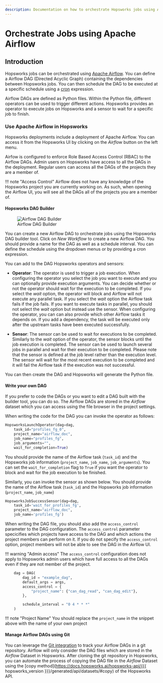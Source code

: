 ```yaml
---
description: Documentation on how to orchestrate Hopsworks jobs using Apache Airflow
--- 
```


# Orchestrate Jobs using Apache Airflow

## Introduction 

Hopsworks jobs can be orchestrated using [Apache Airflow](https://airflow.apache.org/). You can define a Airflow DAG (Directed Acyclic Graph) containing the dependencies between Hopsworks jobs. 
You can then schedule the DAG to be executed at a specific schedule using a [cron](https://en.wikipedia.org/wiki/Cron) expression.

Airflow DAGs are defined as Python files. Within the Python file, different operators can be used to trigger different actions. Hopsworks provides an operator to execute jobs on Hopsworks and a sensor to wait for a specific job to finish.

### Use Apache Airflow in Hopsworks 

Hopsworks deployments include a deployment of Apache Airflow. You can access it from the Hopsworks UI by clicking on the _Airflow_ button on the left menu.

Airfow is configured to enforce Role Based Access Control (RBAC) to the Airflow DAGs. Admin users on Hopsworks have access to all the DAGs in the deployment. Regular users can access all the DAGs of the projects they are a member of.

!!! note "Access Control"
    Airflow does not have any knowledge of the Hopsworks project you are currently working on. As such, when opening the Airflow UI, you will see all the DAGs all of the projects you are a member of.

#### Hopsworks DAG Builder 

<figure>
  <img src="../../../../assets/images/guides/airflow/airflow_dag_builder.png" alt="Airflow DAG Builder"/>
  <figcaption>Airflow DAG Builder</figcaption>
</figure>

You can create a new Airflow DAG to orchestrate jobs using the Hopsworks DAG builder tool. Click on _New Workflow_ to create a new Airflow DAG. You should provide a name for the DAG as well as a schedule interval. You can define the schedule using the dropdown menus or by providing a cron expression.

You can add to the DAG Hopsworks operators and sensors:

- **Operator**: The operator is used to trigger a job execution. When configuring the operator you select the job you want to execute and you can optionally provide execution arguments. You can decide whether or not the operator should wait for the execution to be completed. If you select the _wait_ option, the operator will block and Airflow will not execute any parallel task. If you select the _wait_ option the Airflow task fails if the job fails. If you want to execute tasks in parallel, you should not select the _wait_ option but instead use the sensor. When configuring the operator, you can can also provide which other Airflow tasks it depends on. If you add a dependency, the task will be executed only after the upstream tasks have been executed successfully. 

- **Sensor**: The sensor can be used to wait for executions to be completed. Similarly to the _wait_ option of the operator, the sensor blocks until the job execution is completed. The sensor can be used to launch several jobs in parallel and wait for their execution to be completed. Please note that the sensor is defined at the job level rather than the execution level. The sensor will wait for the most recent execution to be completed and it will fail the Airflow task if the execution was not successful. 

You can then create the DAG and Hopsworks will generate the Python file. 

#### Write your own DAG 

If you prefer to code the DAGs or you want to edit a DAG built with the builder tool, you can do so. The Airflow DAGs are stored in the _Airflow_ dataset which you can access using the file browser in the project settings.

When writing the code for the DAG you can invoke the operator as follows:

```python
HopsworksLaunchOperator(dag=dag,
	task_id="profiles_fg_0",
	project_name="airflow_doc",
	job_name="profiles_fg",
	job_arguments="",
	wait_for_completion=True)
```

You should provide the name of the Airflow task (`task_id`) and the Hopsworks job information (`project_name`, `job_name`, `job_arguments`). You can set the `wait_for_completion` flag to `True` if you want the operator to block and wait for the job execution to be finished.

Similarly, you can invoke the sensor as shown below. You should provide the name of the Airflow task (`task_id`) and the Hopsworks job information (`project_name`, `job_name`) 

```python
HopsworksJobSuccessSensor(dag=dag,
    task_id='wait_for_profiles_fg',
	project_name="airflow_doc",
    job_name='profiles_fg')
```

When writing the DAG file, you should also add the `access_control` parameter to the DAG configuration. The `access_control` parameter specicifies which projects have access to the DAG and which actions the project members can perform on it. If you do not specify the `access_control` option, project members will not be able to see the DAG in the Airflow UI.

!!! warning "Admin access"
    The `access_control` configuration does not apply to Hopsworks admin users which have full access to all the DAGs even if they are not member of the project. 

```python
    dag = DAG(
        dag_id = "example_dag",
        default_args = args,
        access_control = {
            "project_name": {"can_dag_read", "can_dag_edit"},
        },

        schedule_interval = "0 4 * * *"
    )
```

!!! note "Project Name"
    You should replace the `project_name` in the snippet above with the name of your own project

#### Manage Airflow DAGs using Git

You can leverage the [Git integration](../git/clone_repo.md) to track your Airflow DAGs in a git repository. Airflow will only consider the DAG files which are stored in the _Airflow_ Dataset in Hopsworks. 
After cloning the git repository in Hopsworks, you can automate the process of copying the DAG file in the _Airflow_ Dataset using the [copy method](https://docs.hopsworks.ai/hopsworks-api/{{{ hopsworks_version }}}/generated/api/datasets/#copy) of the Hopsworks API.
